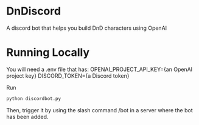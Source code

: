 # DnDiscord
A discord bot that helps you build DnD characters using OpenAI

# Running Locally
You will need a .env file that has:
OPENAI_PROJECT_API_KEY={an OpenAI project key}
DISCORD_TOKEN={a Discord token}

Run 
```bash
python discordbot.py
```

Then, trigger it by using the slash command /bot in a server where the bot has been added.

